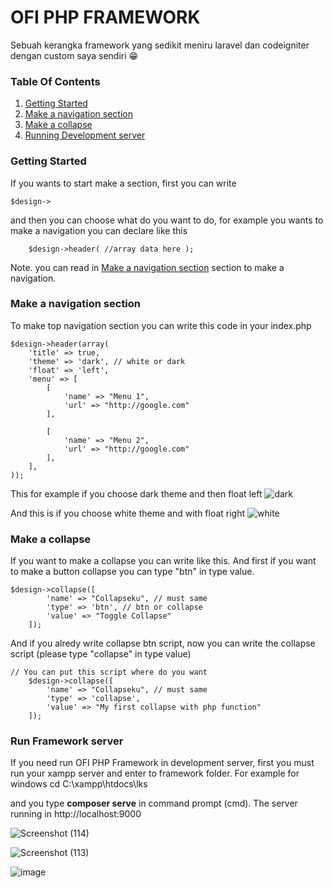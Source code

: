 # OFI PHP FRAMEWORK

Sebuah kerangka framework yang sedikit meniru laravel dan codeigniter dengan custom saya sendiri 😁

<h3>Table Of Contents</h3>
<ol>
  <li> <a href="#gettingStarted">Getting Started</a> </li>
  <li> <a href="#navigation">Make a navigation section</a> </li>
  <li> <a href="#makecollapse">Make a collapse</a> </li>
  <li> <a href="#runserver">Running Development server</a> </li>
</ol>

<div id="gettingStarted">
	<h3>Getting Started</h3>
   If you wants to start make a section, first you can write 
        
	$design->
	
   and then you can choose what do you want to do, for example you wants to make a navigation you can declare like this
   
        $design->header( //array data here );
	
   Note. you can read in <a href="#navigation">Make a navigation section</a> section to make a navigation.
   
</div>

<div id="navigation">
	<h3>Make a navigation section</h3>
	To make top navigation section you can write this code in your index.php
	
    $design->header(array(
        'title' => true,
        'theme' => 'dark', // white or dark
        'float' => 'left',
        'menu' => [
            [
                'name' => "Menu 1",
                'url' => "http://google.com"
            ],

            [
                'name' => "Menu 2",
                'url' => "http://google.com"
            ],
        ],        
    ));
 
This for example if you choose dark theme and then float left
![dark](https://user-images.githubusercontent.com/43981051/76418705-ad001580-63d1-11ea-887f-053806d1210d.png)

And this is if you choose white theme and with float right
![white](https://user-images.githubusercontent.com/43981051/76419132-71b21680-63d2-11ea-8538-fba5cceb2b42.png)

</div>

<div id="makecollapse">
	<h3>Make a collapse </h3>
	If you want to make a collapse you can write like this. And first if you want to make a button collapse you can type "btn" in type value.
	
	$design->collapse([
        	'name' => "Collapseku", // must same
        	'type' => 'btn', // btn or collapse
        	'value' => "Toggle Collapse"
    	]);

And if you alredy write collapse btn script, now you can write the collapse script (please type "collapse" in type value)

	// You can put this script where do you want
    	$design->collapse([
        	'name' => "Collapseku", // must same
        	'type' => 'collapse',
        	'value' => "My first collapse with php function"
    	]);
</div>

<div id="runserver">
<h3>Run Framework server </h3>
If you need run OFI PHP Framework in development server, first you must run your xampp server and enter to framework folder. For example for windows
	cd C:\xampp\htdocs\lks
	
and you type <b>composer serve</b> in command prompt (cmd). The server running in http://localhost:9000

![Screenshot (114)](https://user-images.githubusercontent.com/43981051/76718772-5a747f80-676a-11ea-8291-cdfdd53e23e3.png)

![Screenshot (113)](https://user-images.githubusercontent.com/43981051/76718514-9ce98c80-6769-11ea-9b1a-4b9d01184870.png)

![image](https://user-images.githubusercontent.com/43981051/76718618-ecc85380-6769-11ea-9e4e-caf3e9c5046d.png)

</div>
